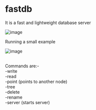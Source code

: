 # fastdb
It is a fast and lightweight database server


![image](https://user-images.githubusercontent.com/82322282/204299165-f232aef6-9128-4732-8678-27e8078e5d87.png)



Running a small example

![image](https://user-images.githubusercontent.com/82322282/206730620-f5836d6c-994a-4381-81ac-e8022f00b1b6.png)


<br>
Commands are:-<br>
-write<br>
-read<br>
-point (points to another node)<br>
-tree<br>
-delete<br>
-rename<br>
-server (starts server)<br>

